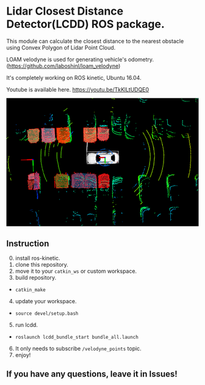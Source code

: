# Lidar Closest Distance Detector(LCDD) ROS package.

This module can calculate the closest distance to the nearest obstacle using Convex Polygon of Lidar Point Cloud. 

LOAM velodyne is used for generating vehicle's odometry. (https://github.com/laboshinl/loam_velodyne)

It's completely working on ROS kinetic, Ubuntu 16.04.

Youtube is available here. https://youtu.be/TkKlLtUDQE0

<img src="./pictures/pic.png" alt="drawing" width="600"/>

## Instruction 

0. install ros-kinetic.
1. clone this repository.
2. move it to your `catkin_ws` or custom workspace.
3. build repository.
 - `catkin_make`
4. update your workspace.
 - `source devel/setup.bash`
5. run lcdd.
 - `roslaunch lcdd_bundle_start bundle_all.launch`
6. It only needs to subscribe `/velodyne_points` topic.
7. enjoy!


## If you have any questions, leave it in Issues!

